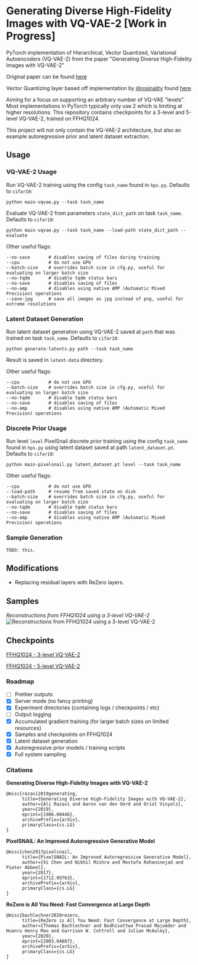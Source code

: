 # Generating Diverse High-Fidelity Images with VQ-VAE-2 [Work in Progress]
PyTorch implementation of Hierarchical, Vector Quantized, Variational Autoencoders (VQ-VAE-2) 
from the paper "Generating Diverse High-Fidelity Images with VQ-VAE-2"

Original paper can be found [here](https://arxiv.org/abs/1906.00446)

Vector Quantizing layer based off implementation by [@rosinality](https://github.com/rosinality) 
found [here](https://github.com/rosinality/vq-vae-2-pytorch).

Aiming for a focus on supporting an arbitrary number of VQ-VAE "levels". Most implementations in 
PyTorch typically only use 2 which is limiting at higher resolutions. This repository contains 
checkpoints for a 3-level and 5-level VQ-VAE-2, trained on FFHQ1024.

This project will not only contain the VQ-VAE-2 architecture, but also an example autoregressive 
prior and latent dataset extraction.

## Usage
### VQ-VAE-2 Usage
Run VQ-VAE-2 training using the config `task_name` found in `hps.py`. Defaults to `cifar10`:
```
python main-vqvae.py --task task_name
```

Evaluate VQ-VAE-2 from parameters `state_dict_path` on task `task_name`. Defaults to `cifar10`:
```
python main-vqvae.py --task task_name --load-path state_dict_path --evaluate
```

Other useful flags:
```
--no-save       # disables saving of files during training
--cpu           # do not use GPU
--batch-size    # overrides batch size in cfg.py, useful for evaluating on larger batch size
--no-tqdm       # disable tqdm status bars
--no-save       # disables saving of files
--no-amp        # disables using native AMP (Automatic Mixed Precision) operations
--save-jpg      # save all images as jpg instead of png, useful for extreme resolutions
```

### Latent Dataset Generation
Run latent dataset generation using VQ-VAE-2 saved at `path` that was trained on task `task_name`. Defaults to `cifar10`:
```
python generate-latents.py path --task task_name
```
Result is saved in `latent-data` directory.

Other useful flags:
```
--cpu           # do not use GPU
--batch-size    # overrides batch size in cfg.py, useful for evaluating on larger batch size
--no-tqdm       # disable tqdm status bars
--no-save       # disables saving of files
--no-amp        # disables using native AMP (Automatic Mixed Precision) operations
```

### Discrete Prior Usage
Run level `level` PixelSnail discrete prior training using the config `task_name` found in `hps.py` using latent dataset saved at path `latent_dataset.pt`. Defaults to `cifar10`:
```
python main-pixelsnail.py latent_dataset.pt level --task task_name
```

Other useful flags:
```
--cpu           # do not use GPU
--load-path     # resume from saved state on disk
--batch-size    # overrides batch size in cfg.py, useful for evaluating on larger batch size
--no-tqdm       # disable tqdm status bars
--no-save       # disables saving of files
--no-amp        # disables using native AMP (Automatic Mixed Precision) operations
```

### Sample Generation 
`TODO: this.`

## Modifications
- Replacing residual layers with ReZero layers.

## Samples
*Reconstructions from FFHQ1024 using a 3-level VQ-VAE-2*
![Reconstructions from FFHQ1024 using a 3-level VQ-VAE-2](recon-example.png)

## Checkpoints
[FFHQ1024 - 3-level VQ-VAE-2](ffhq1024-state-dict-0017.pt)

[FFHQ1024 - 5-level VQ-VAE-2](ffhq1024-large-state-dict-0010.pt)

### Roadmap
- [ ] Prettier outputs
- [X] Server mode (no fancy printing)
- [X] Experiment directories (containing logs / checkpoints / etc)
- [ ] Output logging
- [X] Accumulated gradient training (for larger batch sizes on limited resources)
- [X] Samples and checkpoints on FFHQ1024
- [X] Latent dataset generation
- [X] Autoregressive prior models / training scripts
- [X] Full system sampling

### Citations
**Generating Diverse High-Fidelity Images with VQ-VAE-2**
```
@misc{razavi2019generating,
      title={Generating Diverse High-Fidelity Images with VQ-VAE-2}, 
      author={Ali Razavi and Aaron van den Oord and Oriol Vinyals},
      year={2019},
      eprint={1906.00446},
      archivePrefix={arXiv},
      primaryClass={cs.LG}
}
```

**PixelSNAIL: An Improved Autoregressive Generative Model**
```
@misc{chen2017pixelsnail,
      title={PixelSNAIL: An Improved Autoregressive Generative Model}, 
      author={Xi Chen and Nikhil Mishra and Mostafa Rohaninejad and Pieter Abbeel},
      year={2017},
      eprint={1712.09763},
      archivePrefix={arXiv},
      primaryClass={cs.LG}
}
```

**ReZero is All You Need: Fast Convergence at Large Depth**
```
@misc{bachlechner2020rezero,
      title={ReZero is All You Need: Fast Convergence at Large Depth}, 
      author={Thomas Bachlechner and Bodhisattwa Prasad Majumder and Huanru Henry Mao and Garrison W. Cottrell and Julian McAuley},
      year={2020},
      eprint={2003.04887},
      archivePrefix={arXiv},
      primaryClass={cs.LG}
}
```
